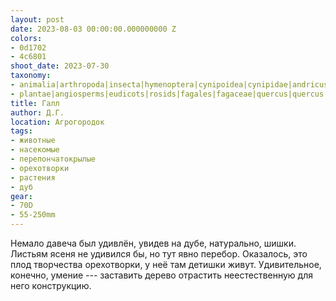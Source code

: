 ```yaml
---
layout: post
date: 2023-08-03 00:00:00.000000000 Z
colors:
- 0d1702
- 4c6801
shoot_date: 2023-07-30
taxonomy:
- animalia|arthropoda|insecta|hymenoptera|cynipoidea|cynipidae|andricus|andricus fecundatrix
- plantae|angiosperms|eudicots|rosids|fagales|fagaceae|quercus|quercus|quercus robur
title: Галл
author: Д.Г.
location: Агрогородок
tags:
- животные
- насекомые
- перепончатокрылые
- орехотворки
- растения
- дуб
gear:
- 70D
- 55-250mm
---
```

Немало давеча был удивлён, увидев на дубе, натурально, шишки. Листьям ясеня не удивился бы, но тут явно перебор. Оказалось, это плод творчества орехотворки, у неё там детишки живут. Удивительное, конечно, умение --- заставить дерево отрастить неестественную для него конструкцию.


